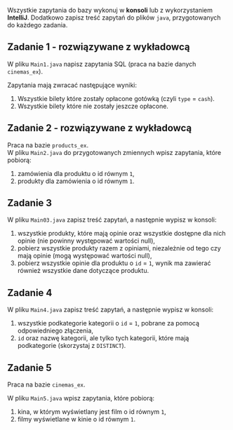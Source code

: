 Wszystkie zapytania do bazy wykonuj w **konsoli** lub z wykorzystaniem **IntelliJ**.
Dodatkowo zapisz treść zapytań do plików ``java``, przygotowanych do każdego zadania.  

## Zadanie 1 - rozwiązywane z wykładowcą

W pliku `Main1.java` napisz zapytania SQL (praca na bazie danych `cinemas_ex`).  

Zapytania mają zwracać następujące wyniki:
1. Wszystkie bilety które zostały opłacone gotówką (czyli `type` = `cash`).
2. Wszystkie bilety które nie zostały jeszcze opłacone.


## Zadanie 2 - rozwiązywane z wykładowcą

Praca na bazie `products_ex`.  
W pliku `Main2.java` do przygotowanych zmiennych wpisz zapytania, które pobiorą:  

1. zamówienia dla produktu o id równym `1`,
2. produkty dla zamówienia o id równym `1`.


## Zadanie 3

W pliku `Main03.java` zapisz treść zapytań, a następnie wypisz w konsoli:

1. wszystkie produkty, które mają opinie oraz wszystkie dostępne dla nich opinie 
(nie powinny występować wartości null),
2. pobierz wszystkie produkty razem z opiniami, niezależnie od tego czy mają opinie 
(mogą występować wartości null),
3. pobierz wszystkie opinie dla produktu o `id` = `1`, 
wynik ma zawierać również wszystkie dane dotyczące produktu.


## Zadanie 4

W pliku `Main4.java` zapisz treść zapytań, a następnie wypisz w konsoli:

1. wszystkie podkategorie kategorii o `id` = `1`, pobrane za pomocą odpowiedniego złączenia,
2. `id` oraz nazwę kategorii, ale tylko tych kategorii, które mają podkategorie (skorzystaj z `DISTINCT`).


## Zadanie 5

Praca na bazie `cinemas_ex`.

W pliku `Main5.java` wpisz zapytania, które pobiorą:  

1. kina, w którym wyświetlany jest film o id równym `1`,
2. filmy wyświetlane w kinie o id równym `1`.

